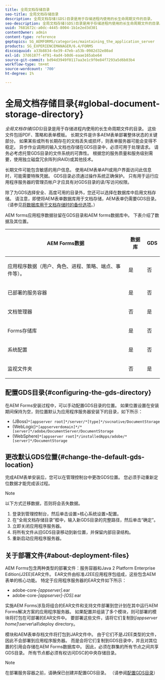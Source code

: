 ```yaml
---
title: 全局文档存储目录
seo-title: 全局文档存储目录
description: 全局文档存储(GDS)目录是用于存储进程内使用的长生命周期文件的目录。
seo-description: 全局文档存储(GDS)目录是用于存储进程内使用的长生命周期文件的目录。
uuid: 7681672c-a0dc-4445-8004-1b1e2ed3d301
contentOwner: admin
content-type: reference
geptopics: SG_AEMFORMS/categories/maintaining_the_application_server
products: SG_EXPERIENCEMANAGER/6.4/FORMS
discoiquuid: a33b8834-6e39-47eb-a53b-0982d32e80ad
exl-id: 37d6187f-4f91-4ad4-b0d6-eaae165abe64
source-git-commit: bd94d3949f0117aa3e1c9f0e84f7293a5d6b03b4
workflow-type: tm+mt
source-wordcount: '700'
ht-degree: 1%

---
```


# 全局文档存储目录{#global-document-storage-directory}

*全局文档存储(GDS)*&#x200B;目录是用于存储进程内使用的长生命周期文件的目录。 这些文件包括PDF、策略和表单模板。 长期文件是许多AEM表单部署整体状态的关键部分。 如果某些或所有长期存在的文档丢失或损坏，则表单服务器可能会变得不稳定。 异步作业调用的输入文档也存储在GDS目录中，必须可用于处理请求。 请务必考虑托管GDS目录的文件系统的可靠性。 根据您的服务质量和服务级别需要，使用独立磁盘冗余阵列(RAID)或其他技术。

长期文件可能包含敏感的用户信息。 使用AEM表单API或用户界面访问此信息时，可能需要特殊凭据。 GDS目录必须通过操作系统正确保护。 只有用于运行应用程序服务器的管理员帐户才应具有对GDS目录的读/写访问权限。

除了为GDS选择安全、高度可用的目录外，您还可以选择在数据库中启用文档存储。 请注意，即使将AEM表单数据库用于文档存储，AEM表单仍需要GDS目录。 （请参见[将数据库用于文档存储时的备份选项](/help/forms/using/admin-help/files-back-recover.md#backup-options-when-database-is-used-for-document-storage)。）

AEM forms应用程序数据驻留在GDS目录和AEM forms数据库中。 下表介绍了数据及其位置。

<table> 
 <thead> 
  <tr> 
   <th><p>AEM Forms数据</p></th> 
   <th><p>数据库</p></th> 
   <th><p>GDS</p></th> 
  </tr> 
 </thead> 
 <tbody>
  <tr> 
   <td><p>应用程序数据（用户、角色、进程、策略、端点、事件等）。</p></td> 
   <td><p>是</p></td> 
   <td><p>否</p></td> 
  </tr> 
  <tr> 
   <td><p>已部署的服务容器</p></td> 
   <td><p>是</p></td> 
   <td><p>否</p></td> 
  </tr> 
  <tr> 
   <td><p>文档管理器 </p></td> 
   <td><p>否</p></td> 
   <td><p>是</p></td> 
  </tr> 
  <tr> 
   <td><p>Forms存储库</p></td> 
   <td><p>是</p></td> 
   <td><p>否</p></td> 
  </tr> 
  <tr> 
   <td><p>系统配置</p></td> 
   <td><p>是</p></td> 
   <td><p>否</p></td> 
  </tr> 
  <tr> 
   <td><p>监视文件夹</p></td> 
   <td><p>否</p></td> 
   <td><p>是</p></td> 
  </tr> 
 </tbody> 
</table>

## 配置GDS目录{#configuring-the-gds-directory}

在AEM Forms安装过程中，可以手动配置GDS目录的位置。 如果位置设置在安装期间保持为空，则位置默认为应用程序服务器安装下的目录，如下所示：

* (JBoss)`*[appserver root]*/server/*[type]*/svcnative/DocumentStorage`
* (WebLogic)`*[appserverdomain]*/*[server]*/adobe/DocumentServer/DocumentStorage`
* (WebSphere)`*[appserver root]*/installedApps/adobe/*[server]*/DocumentStorage`

## 更改默认GDS位置{#change-the-default-gds-location}

完成AEM表单安装后，您可以在管理控制台中更改GDS位置。 您必须手动重新定位数据才能完成该过程。

>[!NOTE]
>
>以下方式迁移数据，否则将会丢失数据。

1. 登录到管理控制台，然后单击设置>核心系统设置>配置。
1. 在“全局文档存储目录”框中，输入新GDS目录的完整路径，然后单击“确定”。
1. 立即关闭应用程序服务器。
1. 将所有文件从旧GDS目录移动到新位置，并保留内部目录结构。
1. 重新启动应用程序服务器。

## 关于部署文件{#about-deployment-files}

AEM Forms包含两种类型的部署文件：服务容器和Java 2 Platform Enterprise Edition(J2EE)EAR文件。 EAR文件由标准J2EE应用程序包组成，这些包含AEM表单的核心功能。 特定于应用程序服务器的EAR文件如下所示：

* adobe-core-*[appserver]*.ear
* adobe-core-*[appserver]*-*[OS]*.ear

实施AEM Forms涉及将组合的EAR文件和支持文件部署到您计划在其中运行AEM Forms解决方案的应用程序服务器。 如果配置并组装了多个模块，则可部署的模块将打包在可部署的EAR文件中。 要部署这些文件，请将它们复制到&#x200B;*[appserver home]*\server\all\deploy directory。

模块和AEM表单存档文件将打包到JAR文件中。 由于它们不是J2EE类型的文件，因此不会部署到应用程序服务器。 而是会将它们复制到GDS目录中，并且对其位置的引用会存储在AEM Forms数据库中。 因此，必须在群集的所有节点之间共享GDS目录。 所有节点都必须有权访问DSC的中央存储目录。

>[!NOTE]
>
>在部署服务容器之前，请确保已创建并配置GDS目录。 （请参阅[配置GDS目录](global-document-storage-directory.md#configuring-the-gds-directory)）
